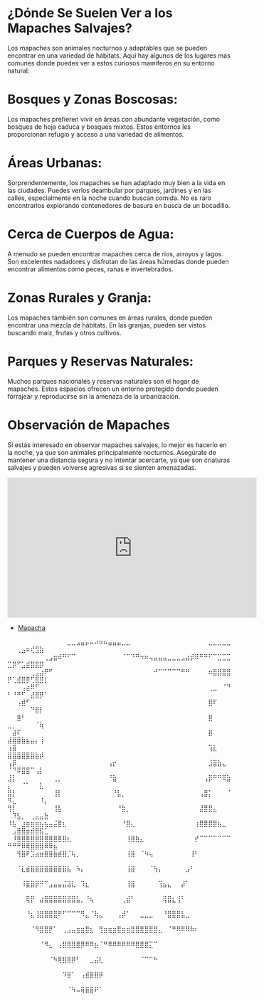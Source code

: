 

# ¿Dónde Se Suelen Ver a los Mapaches Salvajes?
Los mapaches son animales nocturnos y adaptables que se pueden encontrar en una variedad de hábitats. Aquí hay algunos de los lugares más comunes donde puedes ver a estos curiosos mamíferos en su entorno natural:

# Bosques y Zonas Boscosas: 
Los mapaches prefieren vivir en áreas con abundante vegetación, como bosques de hoja caduca y bosques mixtos. Estos entornos les proporcionan refugio y acceso a una variedad de alimentos.

# Áreas Urbanas: 
Sorprendentemente, los mapaches se han adaptado muy bien a la vida en las ciudades. Puedes verlos deambular por parques, jardines y en las calles, especialmente en la noche cuando buscan comida. No es raro encontrarlos explorando contenedores de basura en busca de un bocadillo.

# Cerca de Cuerpos de Agua: 
A menudo se pueden encontrar mapaches cerca de ríos, arroyos y lagos. Son excelentes nadadores y disfrutan de las áreas húmedas donde pueden encontrar alimentos como peces, ranas e invertebrados.

# Zonas Rurales y Granja: 
Los mapaches también son comunes en áreas rurales, donde pueden encontrar una mezcla de hábitats. En las granjas, pueden ser vistos buscando maíz, frutas y otros cultivos.

# Parques y Reservas Naturales: 
Muchos parques nacionales y reservas naturales son el hogar de mapaches. Estos espacios ofrecen un entorno protegido donde pueden forrajear y reproducirse sin la amenaza de la urbanización.

# Observación de Mapaches
Si estás interesado en observar mapaches salvajes, lo mejor es hacerlo en la noche, ya que son animales principalmente nocturnos. Asegúrate de mantener una distancia segura y no intentar acercarte, ya que son criaturas salvajes y pueden volverse agresivas si se sienten amenazadas.


<iframe width="560" height="315" src="https://www.youtube.com/embed/q6YsdENS6ok" frameborder="0" allowfullscreen></iframe>


* [Mapacha](recursos1/2/El_Comportamiento_de_Juego_de_los_Mapaches.md)

⠀⠀⠀⠀⠀⠀⠀⠀⠀⠀⠀⠀⠀⣀⣀⣠⣤⡤⠤⠴⠶⠦⣤⣤⣤⣀⣀⠀⠀⠀⠀⠀⠀⠀⠀⠀⠀⠀⠀⠀⠀⠀⠀⠀⣀⣀⣀⣀⣀⠀⠀⢀⣠⠶⢞⣻⣷⠀⠀⠀
⠀⠀⠀⠀⠀⠀⠀⠀⢀⣠⣶⠾⠛⠋⠉⠀⠀⠀⠀⠀⠀⠀⠀⠀⠀⠈⠉⠙⠛⠲⠶⢤⣤⣤⣤⣀⣀⣀⣠⣴⡾⠿⠛⠛⠋⠉⣉⣉⣉⣉⡿⠋⣡⣾⣿⣿⡿⠀⠀⠀
⠀⠀⠀⠀⠀⢀⣠⣴⠟⠋⠀⠀⠀⠀⠀⠀⠀⠀⠀⠀⠀⠀⠀⠀⠀⠀⠀⠀⠀⠀⠀⠀⠚⠉⠉⠉⠉⠉⠛⠛⠀⠀⠀⠀⠶⣿⣿⣿⣿⡟⢁⣾⣿⡿⢋⣿⣿⡆⠀⠀
⠀⠀⠀⢠⣴⠿⠋⠀⠀⠀⠀⠀⠀⠀⠀⠀⠀⠀⠀⠀⠀⠀⠀⠀⠀⠀⠀⠀⠀⠀⠀⠀⠀⠀⠀⠀⠀⠀⠀⠀⠀⠀⠀⠀⢀⣀⠀⠈⠙⠃⠘⠛⠋⠀⣼⣿⡿⠁⠀⠀
⠀⠀⢠⣾⠋⠀⠀⠀⠀⠀⠀⠀⠀⠀⠀⠀⠀⠀⠀⠀⠀⠀⠀⠀⠀⠀⠀⠀⠀⠀⠀⠀⠀⠀⠀⠀⠀⠀⠀⠀⠀⠀⠀⠀⣿⠏⠀⠀⠀⠀⠀⠀⠀⠀⠙⣿⡇⠀⠀⠀
⠀⠀⣿⠃⠀⠀⠀⠀⠀⠀⠀⠀⠀⠀⠀⠀⠀⠀⠀⠀⠀⠀⠀⠀⠀⠀⠀⠀⠀⠀⠀⠀⠀⠀⠀⠀⠀⠀⠀⠀⠀⠀⠀⠀⣿⠀⠀⠀⠀⣀⡀⠀⠀⠀⠀⠈⢷⠀⠀⠀
⠀⣼⠏⠀⠀⠀⠀⠀⠀⠀⠀⠀⠀⠀⠀⠀⠀⠀⠀⠀⠀⠀⠀⠀⠀⠀⠀⠀⠀⠀⠀⠀⠀⠀⠀⠀⠀⠀⠀⠀⠀⠀⠀⠀⣿⠀⠀⠀⠀⣼⣿⣿⣷⣦⣤⡄⢸⠀⠀⠀
⢰⣿⠀⠀⠀⠀⠀⠀⠀⠀⠀⠀⠀⠀⠀⠀⠀⠀⠀⠀⠀⠀⠀⠀⠀⠀⠀⠀⠀⠀⠀⠀⠀⠀⠀⠀⠀⠀⠀⠀⠀⠀⠀⠀⢹⣇⠀⠀⠀⣿⣿⣿⣿⣿⣿⣷⡾⠀⠀⠀
⢠⡿⠀⠀⠀⠀⠀⠀⠀⠀⠀⠀⠀⠀⠀⠀⠀⠀⠀⠀⠀⠀⢠⡖⠀⠀⠀⠀⠀⠀⠀⠀⠀⠀⠀⠀⠀⠀⠀⠀⠀⠀⠀⠀⣸⣿⣷⣄⠀⠈⠙⠿⣿⣿⠉⢠⡇⠀⠀⠀
⣸⡇⠀⠀⠀⠀⠀⠀⠀⠀⢀⡀⠀⠀⠀⠀⠀⠀⠀⠀⠀⠀⠘⣷⠀⠀⠀⠀⠀⠀⠀⠀⠀⠀⠀⠀⠀⠀⠀⠀⠀⠀⠀⢠⡿⠛⠛⠿⣷⡄⠀⠀⠈⠁⠀⠀⣇⠀⠀⠀
⣿⡇⠀⠀⠀⠀⠀⠀⠀⠀⢸⡇⠀⠀⠀⠀⠀⠀⠀⠀⠀⠀⠀⠘⣧⡀⠀⠀⠀⠀⠀⠀⠀⠀⠀⠀⠀⠀⠀⠀⠀⠀⢠⣿⡅⠀⠀⠀⠈⠻⣄⠀⠀⠀⠀⠀⠸⡄⠀⠀
⢻⡇⠀⠀⠀⠀⠀⠀⠀⠀⢸⣧⠀⠀⠀⠀⠀⠀⠀⠀⠀⠀⠀⠀⠘⣷⡀⠀⠀⠀⠀⠀⠀⠀⠀⠀⠀⠀⠀⠀⠀⠀⣼⣿⣿⣄⠀⠀⠀⠀⠹⣧⡀⠀⢀⣤⣤⣷⠀⠀
⠸⣧⠀⣰⣶⣶⣶⣦⣦⣤⣬⣿⣆⠀⠀⠀⠀⠀⠀⠀⠀⠀⠀⠀⠀⠘⣿⣄⠀⠀⠀⠀⠀⠀⠀⠀⠀⠀⠀⠀⠀⢰⣿⣿⣿⣿⣦⣀⠀⠀⣠⣿⣿⣶⣾⣿⣯⣁⠀⠀
⠀⠸⣿⣿⣿⣿⣿⣿⣿⣿⣿⣿⣿⣆⠀⠀⠀⠀⠀⠀⠀⠀⠀⠀⠀⠀⢸⣿⣷⣄⠀⠀⠀⠀⠀⠀⠀⠀⠀⠀⠀⡞⠉⠉⠉⠉⠉⠉⠉⠛⠛⠛⠿⢿⣿⣿⣿⠿⠿⣦
⠀⠀⢻⣿⠟⣩⣴⣶⣿⣿⣷⣾⣿⡈⢧⡀⠀⠀⠀⠀⠀⠀⠀⠀⠀⠀⢸⣿⠀⠈⠳⢤⠀⠀⠀⠀⠀⠀⠀⠀⢸⠃⠀⠀⠀⠀⠀⠀⠀⠀⠀⠀⠀⠀⠀⠀⠀⠀⠀⠀
⠀⠀⠈⣇⣾⣿⣿⣿⣿⣿⣿⣿⣿⣧⠀⠳⡄⠀⠀⠀⠀⠀⠀⠀⠀⠀⢸⣿⠀⠀⠀⠈⢳⡄⠀⠀⠀⠀⠀⣠⠃⠀⠀⠀⠀⠀⠀⠀⠀⠀⠀⠀⠀⠀⠀⠀⠀⠀⠀⠀
⠀⠀⠀⠸⣿⣿⡿⠛⠉⣠⣤⣤⣬⣽⣇⠀⠹⣆⠀⠀⠀⠀⠀⠀⠀⠀⢸⣿⠀⠀⠀⠀⠀⢹⣦⣄⠀⠀⡼⠁⠀⠀⠀⠀⠀⠀⠀⠀⠀⠀⠀⠀⠀⠀⠀⠀⠀⠀⠀⠀
⠀⠀⠀⠀⢿⡟⠀⣴⣿⣿⣿⣿⣿⣿⣿⣧⡀⠘⢦⠀⠀⠀⠀⠀⠀⢀⣾⠃⠀⠀⠀⠀⠀⠀⢿⣿⣆⢸⠃⠀⠀⠀⠀⠀⠀⠀⠀⠀⠀⠀⠀⠀⠀⠀⠀⠀⠀⠀⠀⠀
⠀⠀⠀⠀⠘⣆⢸⣿⣿⣿⣿⠟⠋⠉⠉⠉⠻⣄⠈⢷⣄⠀⠀⠀⢠⡾⠁⠀⠀⣀⣀⣀⠀⠀⠘⣿⣿⣿⣧⣀⠀⠀⠀⠀⠀⠀⠀⠀⠀⠀⠀⠀⠀⠀⠀⠀⠀⠀⠀⠀
⠀⠀⠀⠀⠀⠈⠻⣿⣿⡟⠁⠀⢀⣠⣤⣶⣶⣿⣆⠀⢻⣶⣶⣶⣿⣶⣶⣿⣿⣿⣿⣿⣿⣄⠀⠈⠛⠿⠿⠿⠷⠆⠀⠀⠀⠀⠀⠀⠀⠀⠀⠀⠀⠀⠀⠀⠀⠀⠀⠀
⠀⠀⠀⠀⠀⠀⠀⠈⠻⣄⠀⢠⣿⣿⣿⣿⡿⠿⠿⣦⠈⠛⠿⠿⠿⠿⠿⠿⣿⣿⣿⣍⠉⠀⠀⠀⠀⠀⠀⠀⠀⠀⠀⠀⠀⠀⠀⠀⠀⠀⠀⠀⠀⠀⠀⠀⠀⠀⠀⠀
⠀⠀⠀⠀⠀⠀⠀⠀⠀⠈⠳⢿⣿⣿⡿⠃⠀⠀⣀⣬⣇⠀⠀⠀⠀⠀⠀⠀⠀⠈⠉⠉⠓⠀⠀⠀⠀⠀⠀⠀⠀⠀⠀⠀⠀⠀⠀⠀⠀⠀⠀⠀⠀⠀⠀⠀⠀⠀⠀⠀
⠀⠀⠀⠀⠀⠀⠀⠀⠀⠀⠀⠀⠹⣿⠁⠀⢠⣾⣿⣿⡿⠀⠀⠀⠀⠀⠀⠀⠀⠀⠀⠀⠀⠀⠀⠀⠀⠀⠀⠀⠀⠀⠀⠀⠀⠀⠀⠀⠀⠀⠀⠀⠀⠀⠀⠀⠀⠀⠀⠀
⠀⠀⠀⠀⠀⠀⠀⠀⠀⠀⠀⠀⠀⠈⠳⠤⢿⣿⣿⠟⠁⠀⠀⠀⠀⠀⠀⠀⠀⠀⠀⠀⠀⠀⠀⠀⠀⠀⠀⠀⠀⠀⠀⠀⠀⠀⠀⠀⠀⠀⠀⠀⠀⠀⠀⠀⠀⠀⠀⠀